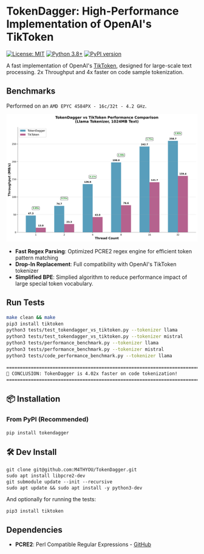 # TokenDagger: High-Performance Implementation of OpenAI's TikToken

[![License: MIT](https://img.shields.io/badge/License-MIT-yellow.svg)](https://opensource.org/licenses/MIT)
[![Python 3.8+](https://img.shields.io/badge/python-3.8+-blue.svg)](https://www.python.org/downloads/)
[![PyPI version](https://badge.fury.io/py/tokendagger.svg)](https://badge.fury.io/py/tokendagger)

A fast implementation of OpenAI's [TikToken](https://github.com/openai/tiktoken), designed for large-scale text processing. 2x Throughput and 4x faster on code sample tokenization.

## Benchmarks

Performed on an `AMD EPYC 4584PX - 16c/32t - 4.2 GHz`.

![Throughput Benchmark Results](throughput_llama_1024mb.svg)

- **Fast Regex Parsing**: Optimized PCRE2 regex engine for efficient token pattern matching
- **Drop-In Replacement**: Full compatibility with OpenAI's TikToken tokenizer
- **Simplified BPE**: Simplied algorithm to reduce performance impact of large special token vocabulary.

## Run Tests

```bash
make clean && make
pip3 install tiktoken
python3 tests/test_tokendagger_vs_tiktoken.py --tokenizer llama
python3 tests/test_tokendagger_vs_tiktoken.py --tokenizer mistral
python3 tests/performance_benchmark.py --tokenizer llama
python3 tests/performance_benchmark.py --tokenizer mistral
python3 tests/code_performance_benchmark.py --tokenizer llama
```

```
================================================================================
🎉 CONCLUSION: TokenDagger is 4.02x faster on code tokenization!
================================================================================
```

## 📦 Installation

### From PyPI (Recommended)

```
pip install tokendagger
```


## 🛠️ Dev Install

```
git clone git@github.com:M4THYOU/TokenDagger.git
sudo apt install libpcre2-dev
git submodule update --init --recursive
sudo apt update && sudo apt install -y python3-dev
```

And optionally for running the tests:
```
pip3 install tiktoken
```



## Dependencies
- **PCRE2**: Perl Compatible Regular Expressions - [GitHub](https://github.com/PCRE2Project/pcre2)
